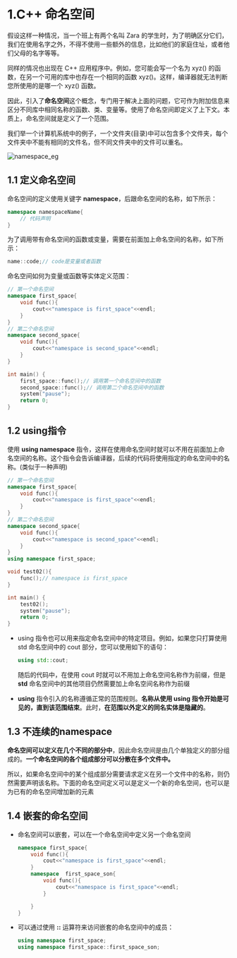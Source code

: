 # 1.C++ 命名空间

假设这样一种情况，当一个班上有两个名叫 Zara 的学生时，为了明确区分它们，我们在使用名字之外，不得不使用一些额外的信息，比如他们的家庭住址，或者他们父母的名字等等。

同样的情况也出现在 C++ 应用程序中。例如，您可能会写一个名为 xyz() 的函数，在另一个可用的库中也存在一个相同的函数 xyz()。这样，编译器就无法判断您所使用的是哪一个 xyz() 函数。

因此，引入了**命名空间**这个概念，专门用于解决上面的问题，它可作为附加信息来区分不同库中相同名称的函数、类、变量等。使用了命名空间即定义了上下文。本质上，命名空间就是定义了一个范围。

我们举一个计算机系统中的例子，一个文件夹(目录)中可以包含多个文件夹，每个文件夹中不能有相同的文件名，但不同文件夹中的文件可以重名。

![namespace_eg](./assets/namespace_eg.jpg)

## 1.1 定义命名空间

命名空间的定义使用关键字 **namespace**，后跟命名空间的名称，如下所示：

```c++
namespace namespaceName{
    // 代码声明
}
```

为了调用带有命名空间的函数或变量，需要在前面加上命名空间的名称，如下所示：

```c++
name::code;// code是变量或者函数
```

命名空间如何为变量或函数等实体定义范围：

```c++
// 第一个命名空间
namespace first_space{
    void func(){
        cout<<"namespace is first_space"<<endl;
    }
}
// 第二个命名空间
namespace second_space{
    void func(){
        cout<<"namespace is second_space"<<endl;
    }
}

int main() {
    first_space::func();// 调用第一个命名空间中的函数
    second_space::func();// 调用第二个命名空间中的函数
    system("pause");
    return 0;
}
```



## 1.2 using指令

使用 **using namespace** 指令，这样在使用命名空间时就可以不用在前面加上命名空间的名称。这个指令会告诉编译器，后续的代码将使用指定的命名空间中的名称。(类似于一种声明)

```c++
// 第一个命名空间
namespace first_space{
    void func(){
        cout<<"namespace is first_space"<<endl;
    }
}
// 第二个命名空间
namespace second_space{
    void func(){
        cout<<"namespace is second_space"<<endl;
    }
}
using namespace first_space;

void test02(){
    func();// namespace is first_space
}

int main() {
    test02();
    system("pause");
    return 0;
}
```



+ using 指令也可以用来指定命名空间中的特定项目。例如，如果您只打算使用 std 命名空间中的 cout 部分，您可以使用如下的语句：

  ```c++
  using std::cout;
  ```

  随后的代码中，在使用 cout 时就可以不用加上命名空间名称作为前缀，但是 **std** 命名空间中的其他项目仍然需要加上命名空间名称作为前缀

+ **using** 指令引入的名称遵循正常的范围规则。**名称从使用 using 指令开始是可见的，直到该范围结束**。此时，**在范围以外定义的同名实体是隐藏的**。



## 1.3 不连续的namespace

**命名空间可以定义在几个不同的部分中**，因此命名空间是由几个单独定义的部分组成的。**一个命名空间的各个组成部分可以分散在多个文件中。**

所以，如果命名空间中的某个组成部分需要请求定义在另一个文件中的名称，则仍然需要声明该名称。下面的命名空间定义可以是定义一个新的命名空间，也可以是为已有的命名空间增加新的元素



## 1.4 嵌套的命名空间

+ 命名空间可以嵌套，可以在一个命名空间中定义另一个命名空间

  ```c++
  namespace first_space{
      void func(){
          cout<<"namespace is first_space"<<endl;
      }
      namespace  first_space_son{
          void func(){
              cout<<"namespace is first_space"<<endl;
          }
  
      }
  }
  ```

+ 可以通过使用 **::** 运算符来访问嵌套的命名空间中的成员：

  ```c++
  using namespace first_space;
  using namespace first_space::first_space_son;
  ```

  
